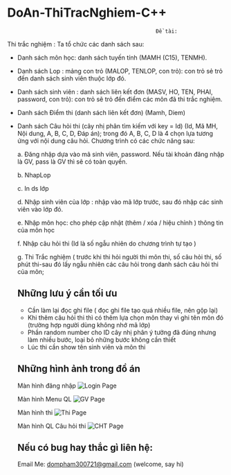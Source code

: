 # DoAn-ThiTracNghiem-C++
                                                    Đề tài:
Thi trắc nghiệm : Ta tổ chức các danh sách sau:
- Danh sách môn học: danh sách tuyến tính (MAMH (C15), TENMH).
- Danh sách Lop : mảng con trỏ (MALOP, TENLOP, con trỏ): con trỏ sẻ trỏ đến danh sách
sinh viên thuộc lớp đó.
- Danh sách sinh viên : danh sách liên kết đơn (MASV, HO, TEN, PHAI, password, con
trỏ): con trỏ sẽ trỏ đến điểm các môn đã thi trắc nghiệm.
- Danh sách Điểm thi (danh sách liên kết đơn) (Mamh, Diem)
- Danh sách Câu hỏi thi (cây nhị phân tìm kiếm với key = Id) (Id, Mă MH, Nội dung, A, B,
C, D, Đáp án); trong đó A, B, C, D là 4 chọn lựa tương ứng với nội dung câu hỏi.
Chương trình có các chức năng sau:

  a. Đăng nhập dựa vào mã sinh viên, password. Nếu tài khoản đăng nhập là GV, pass là GV
  thì sẽ có toàn quyền.
  
  b. NhapLop
  
  c. In ds lớp
  
  d. Nhập sinh viên của lớp : nhập vào mã lớp trước, sau đó nhập các sinh viên vào lớp đó.
  
  e. Nhập môn học: cho phép cập nhật (thêm / xóa / hiệu chỉnh ) thông tin của môn học
  
  f. Nhập câu hỏi thi (Id là số ngẫu nhiên do chương trình tự tạo )
  
  g. Thi Trắc nghiệm ( trước khi thi hỏi người thi môn thi, số câu hỏi thi, số phút thi-sau đó
  lấy ngẫu nhiên các câu hỏi trong danh sách câu hỏi thi của môn;
  
  ## Những lưu ý cần tối ưu
  - Cần làm lại đọc ghi file ( đọc ghi file tạo quá nhiều file, nên gộp lại)
  - Khi thêm câu hỏi thi thì có thêm lựa chọn môn thay vì ghi tên môn đó (trường hợp người dùng không nhớ mã lớp)
  - Phần random number cho ID cây nhị phân ý tưởng đã đúng nhưng làm nhiều bước, loại bỏ những bước không cần thiết
  - Lúc thi cần show tên sinh viên và môn thi 
  
  ## Những hình ảnh trong đồ án
  Màn hình đăng nhập
  ![Login Page](https://firebasestorage.googleapis.com/v0/b/react-native-108e9.appspot.com/o/1.PNG?alt=media&token=ab62d9a9-8cdf-4dd6-ba96-89ff741d2d0e)
  
  Màn hình Menu QL
  ![GV Page](https://firebasestorage.googleapis.com/v0/b/react-native-108e9.appspot.com/o/2.PNG?alt=media&token=1fafd41a-51fe-4f19-acb9-39b7c9761a82)
  
  Màn hình thi
  ![Thi Page](https://firebasestorage.googleapis.com/v0/b/react-native-108e9.appspot.com/o/3.PNG?alt=media&token=8f60c96d-f9ba-4ddf-8152-cf34ef6150f2)
  
  Màn hình QL Câu hỏi thi
  ![CHT Page](https://firebasestorage.googleapis.com/v0/b/react-native-108e9.appspot.com/o/4.PNG?alt=media&token=64376898-2bcb-441f-ad4f-55767db42f16)
  
  ## Nếu có bug hay thắc gì liên hệ:
  Email Me: dompham300721@gmail.com (welcome, say hi)
